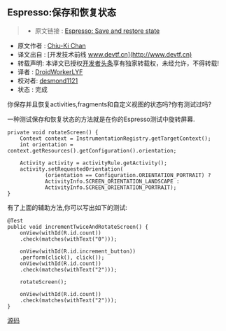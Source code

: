 Espresso:保存和恢复状态
---

> * 原文链接 : [Espresso: Save and restore state](http://blog.sqisland.com/2015/10/espresso-save-and-restore-state.html?utm_source=Android+Weekly&utm_campaign=553bcbfc02-Android_Weekly_174&utm_medium=email&utm_term=0_4eb677ad19-553bcbfc02-337955857)
* 原文作者 : [Chiu-Ki Chan](http://blog.sqisland.com)
* 译文出自 : [开发技术前线 www.devtf.cn](http://www.devtf.cn)
* 转载声明: 本译文已授权[开发者头条](http://toutiao.io/download)享有独家转载权，未经允许，不得转载!
* 译者 : [DroidWorkerLYF](https://github.com/DroidWorkerLYF) 
* 校对者: [desmond1121](https://github.com/desmond1121)  
* 状态 :  完成  
  
你保存并且恢复activities,fragments和自定义视图的状态吗?你有测试过吗?
  
一种测试保存和恢复状态的方法就是在你的Espresso测试中旋转屏幕.

	private void rotateScreen() {
		Context context = InstrumentationRegistry.getTargetContext();
		int orientation = context.getResources().getConfiguration().orientation;
		
		Activity activity = activityRule.getActivity();
		activity.setRequestedOrientation(
				(orientation == Configuration.ORIENTATION_PORTRAIT) ?
          		ActivityInfo.SCREEN_ORIENTATION_LANDSCAPE :
          		ActivityInfo.SCREEN_ORIENTATION_PORTRAIT);
	}

 
有了上面的辅助方法,你可以写出如下的测试:

	@Test
	public void incrementTwiceAndRotateScreen() {
		onView(withId(R.id.count))
      	.check(matches(withText("0")));
      	
      	onView(withId(R.id.increment_button))
      	.perform(click(), click());
      	onView(withId(R.id.count))
      	.check(matches(withText("2")));
      	
      	rotateScreen();
      	
      	onView(withId(R.id.count))
      	.check(matches(withText("2")));
	}
 
[源码](https://github.com/chiuki/espresso-samples/tree/master/rotate-screen)